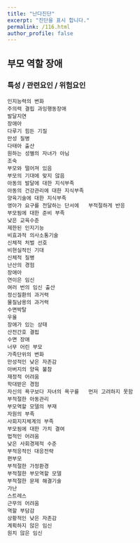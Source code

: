 ```yaml
---
title: "난다진단"
excerpt: "진단을 표시 합니다."
permalink: /116.html
author_profile: false
---
```

## 부모 역할 장애



### 특성 / 관련요인 / 위험요인

>   

    인지능력의 변화
    주의력 결핍 과잉행동장애
    발달지연
    장애아
    다루기 힘든 기질
    만성 질병
    다태아 출산
    원하는 성별의 자녀가 아님
    조숙
    부모와 떨어져 있음
    부모의 기대에 맞지 않음
    아동의 발달에 대한 지식부족
    아동의 건강관리에 대한 지식부족
    양육기술에 대한 지식부족
    영아가 요구를 전달하는 단서에   부적절하게 반응
    부모됨에 대한 준비 부족
    낮은 교육수준
    제한된 인지기능
    비효과적 의사소통기술
    신체적 처벌 선호
    비현실적인 기대
    신체적 질병
    난산의 경험
    장애아
    연이은 임신
    여러 번의 임신 출산
    정신질환의 과거력
    물질남용의 과거력
    수면박탈
    우울
    장애가 있는 상태
    산전간호 결핍
    수면 장애
    너무 어린 부모
    가족단위의 변화
    만성적인 낮은 자존감
    아버지의 양육 불참
    재정적 어려움
    학대받은 경험
    자신의 욕구보다 자녀의 욕구를   먼저 고려하지 못함
    부적절한 아동관리
    부모역할 모델의 부재
    자원의 부족
    사회지지체계의 부족
    부모됨에 대한 가치 결여
    법적인 어려움
    낮은 사회경제적 수준
    부적응적인 대응전략
    편부모
    부적절한 가정환경
    부적절한 부모역할 모델
    부적절한 문제 해결기술
    가난
    스트레스
    근무의 어려움
    역할 부담감
    상황적인 낮은 자존감
    계획하지 않은 임신
    원치 않은 임신
